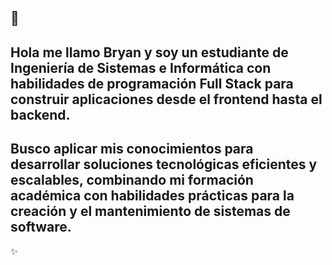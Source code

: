 🔭
-----------------------------------------------------------------------------------------------------------------------------------------------------------------------------------------
Hola me llamo Bryan y soy un estudiante de Ingeniería de Sistemas e Informática con habilidades de programación Full Stack para construir aplicaciones desde el frontend hasta el backend.
-----------------------------------------------------------------------------------------------------------------------------------------------------------------------------------------
Busco aplicar mis conocimientos para desarrollar soluciones tecnológicas eficientes y escalables, combinando mi formación académica con habilidades prácticas para la creación y el mantenimiento de sistemas de software. 
-----------------------------------------------------------------------------------------------------------------------------------------------------------------------------------------
✨

